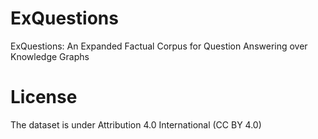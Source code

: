 # ExQuestions
ExQuestions: An Expanded Factual Corpus for Question Answering over Knowledge Graphs

# License

The dataset is under Attribution 4.0 International (CC BY 4.0)
